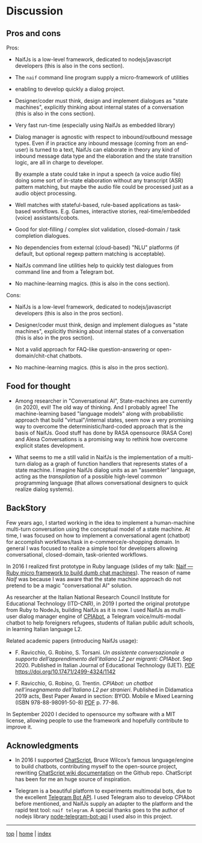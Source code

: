 # Discussion

## Pros and cons

Pros:

- NaifJs is a low-level framework, dedicated to nodejs/javascript developers
  (this is also in the cons section). 

- The `naif` command line program supply a micro-framework of utilities 
- enabling to develop quickly a dialog project.

- Designer/coder must think, design and implement dialogues as "state machines",
  explicitly thinking about internal states of a conversation 
  (this is also in the cons section). 

- Very fast run-time (especially using NaifJs as embedded library)

- Dialog manager is agnostic with respect to inbound/outbound message types.
  Even if in practice any inbound message (coming from an end-user) is turned to a text, 
  NaifJs can elaborate in theory any kind of inbound message data type 
  and the elaboration and the state transition logic, are all in charge to developer. 

  By example a state could take in input a speech (a voice audio file) 
  doing some sort of in-state elaboration without any transcript (ASR) pattern matching,
  but maybe the audio file could be processed just as a audio object processing. 

- Well matches with stateful-based, rule-based applications as task-based workflows.
  E.g. Games, interactive stories, real-time/embedded (voice) assistants/cobots.

- Good for slot-filling / complex slot validation, closed-domain / task completion dialogues.

- No dependencies from external (cloud-based) "NLU" platforms (if default, but optional regexp pattern matching is acceptable).

- NaifJs command line utilities help to quickly test dialogues from command line and from a Telegram bot.

- No machine-learning magics.
  (this is also in the cons section). 


Cons:

- NaifJs is a low-level framework, dedicated to nodejs/javascript developers
  (this is also in the pros section). 

- Designer/coder must think, design and implement dialogues as "state machines",
  explicitly thinking about internal states of a conversation
  (this is also in the pros section). 

- Not a valid approach for FAQ-like question-answering or open-domain/chit-chat chatbots. 

- No machine-learning magics.
  (this is also in the pros section). 


## Food for thought

- Among researcher in "Conversational AI", State-machines are currently (in 2020), evil! 
  The old way of thinking. And I probably agree!
  The machine-learning based "language models" along with probabilistic approach that build "virtual"/internal states, 
  seem now a very promising way to overcome the deterministic/hard-coded approach that is the basis of NaifJs. 
  Good stuff has done by RASA opensource (RASA Core) 
  and Alexa Conversations is a promising way to rethink how overcome explicit states development. 

- What seems to me a still valid in NaifJs is the implementation of a multi-turn dialog 
  as a graph of function handlers that represents states of a state machine. 
  I imagine NaifJs dialog units as an "assembler" language, 
  acting as the *transpilation* of a possible high-level common programming language 
  (that allows conversational designers to quick realize dialog systems). 



## BackStory

Few years ago, I started working in the idea to implement a human-machine multi-turn conversation using the conceptual model of a state machine.
At time, I was focused on how to implement a conversational agent (chatbot) for accomplish workflows/task in e-commerce/e-shopping domain. 
In general I was focused to realize a simple tool for developers allowing conversational, closed-domain, task-oriented workflows.

In 2016 I realized first prototype in Ruby language 
(slides of my talk: [Naif — Ruby micro framework to build dumb chat machines](https://convcomp.it/naif-ruby-micro-framework-to-build-dumb-chat-machines-5c552a8c8f7e#.exp91nt72)). The reason of name *Naif* was because I was aware that the state machine approach do not pretend to be a magic "conversational AI" solution.

As researcher at the Italian National Research Council Institute for Educational Technology (ITD-CNR), 
in 2019 I ported the original prototype from Ruby to NodeJs, building NaifJs as it is now. 
I used NaifJs as multi-user dialog manager engine of [CPIAbot](https://www.itd.cnr.it/Progetti_Rispo1.php?PROGETTO=1193), 
a Telegram voice/multi-modal chatbot to help foreigners refugees, students of Italian public adult schools, in learning Italian language L2.

Related academic papers (introducing NaifJs usage):

- F. Ravicchio, G. Robino, S. Torsani.
  *Un assistente conversazionale a supporto dell’apprendimento dell’italiano L2 per migranti: CPIAbot*. Sep 2020. 
  Published in Italian Journal of Educational Technology (IJET). [PDF](https://ijet.itd.cnr.it/article/view/1142/1081) https://doi.org/10.17471/2499-4324/1142

- F. Ravicchio, G. Robino, G. Trentin.
  *CPIAbot: un chatbot nell’insegnamento dell’Italiano L2 per stranieri*. 
  Published in Didamatica 2019 acts, Best Paper Award in section: BYOD. Mobile e Mixed Learning (ISBN 978-88-98091-50-8) [PDF](https://www.aicanet.it/didamatica2019/atti-2019) p. 77-86.

In September 2020 I decided to opensource my software with a MIT license, allowing people to use the framework and hopefully contribute to improve it.   


## Acknowledgments

- In 2016 I supported [ChatScript](https://github.com/ChatScript/ChatScript), 
  Bruce Wilcox’s famous language/engine to build chatbots, contributing myself to the open-source project, 
  rewriting [ChatScript wiki documentation](https://github.com/ChatScript/ChatScript/tree/master/WIKI) on the Github repo.
  ChatScript has been for me an huge source of inspiration.

- Telegram is a beautiful platform to experiments multimodal bots, 
  due to the excellent [Telegram Bot API](https://core.telegram.org/bots/api). 
  I used Telegram also to develop CPIAbot before mentioned, 
  and NaifJs supply an adapter to the platform and the rapid test tool: `naif telegram`. 
  A special thanks goes to the author of nodejs library 
  [node-telegram-bot-api](https://github.com/yagop/node-telegram-bot-api) I used also in this project.


---

[top](#) | [home](../README.md) | [index](index.md)
